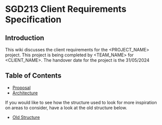 # SGD213 Client Requirements Specification 

## Introduction
This wiki discusses the client requirements for the <PROJECT_NAME> project.
This project is being completed by <TEAM_NAME> for <CLIENT_NAME>.
The handover date for the project is the 31/05/2024

## Table of Contents

[//]: # (You can link to other pages in your wiki, or you can keep it inline)
* [Proposal](Proposal/index.md)
* [Architecture](Architecture/index.md)

If you would like to see how the structure used to look for more inspiration on areas to consider, have a look at the old structure below.

* [Old Structure](Archive/index.md)
